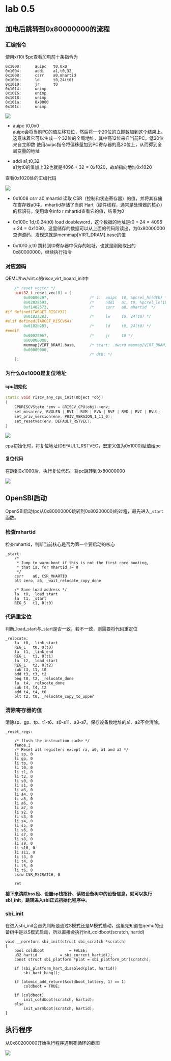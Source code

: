 # lab 0.5





## 加电后跳转到0x80000000的流程

### 汇编指令

使用x/10i $pc查看加电前十条指令为

```
0x1000:      auipc   t0,0x0
0x1004:      addi    a1,t0,32
0x1008:      csrr    a0,mhartid
0x100c:      ld      t0,24(t0)
0x1010:      jr      t0
0x1014:      unimp
0x1016:      unimp
0x1018:      unimp
0x101a:      0x8000
0x101c:      unimp
```

![](1.png)

- auipc t0,0x0	
auipc会将当前PC的值左移12位，然后将一个20位的立即数加到这个结果上。这意味着它可以生成一个32位的全局地址，其中高12位来自当前PC，低20位来自立即数
使用auipc指令将偏移量加到PC寄存器的高20位上，从而得到全局变量的地址

- addi a1,t0,32  
a1为t0的值加上32也就是$4096+32=0x1020$，故a1指向地址0x1020  

查看0x1020处的汇编代码

![](3.png)

- 0x1008 csrr a0,mhartid
读取 CSR（控制和状态寄存器）的值，并将其存储在寄存器a0中。mhartid存储了当前 Hart（硬件线程，通常是处理器的核心）的标识符。使用命令info r mhartid查看它的值，结果为0

- 0x100c 1d,t0,24(t0)
load doubleword，这个数据的地址是$t0 + 24 = 4096 + 24 = 0x1080$，这里储存的数据可以从上面的代码段读出，为0x80000000  
查询源码，发现这就是memmap[VIRT_DRAM].base的值

- 0x1010 jr,t0
跳转到t0寄存器中保存的地址，也就是刚刚取出的0x80000000，继续执行指令

### 对应源码

QEMU/hw/virt.c的riscv_virt_board_init中

```c
    /* reset vector */
    uint32_t reset_vec[8] = {
        0x00000297,                  /* 1:  auipc  t0, %pcrel_hi(dtb) */
        0x02028593,                  /*     addi   a1, t0, %pcrel_lo(1b) */
        0xf1402573,                  /*     csrr   a0, mhartid  */
#if defined(TARGET_RISCV32)
        0x0182a283,                  /*     lw     t0, 24(t0) */
#elif defined(TARGET_RISCV64)
        0x0182b283,                  /*     ld     t0, 24(t0) */
#endif
        0x00028067,                  /*     jr     t0 */
        0x00000000,
        memmap[VIRT_DRAM].base,      /* start: .dword memmap[VIRT_DRAM].base */
        0x00000000,
                                     /* dtb: */
    };
```

### 为什么0x1000是复位地址

#### cpu初始化

```c++
static void riscv_any_cpu_init(Object *obj)
{
    CPURISCVState *env = &RISCV_CPU(obj)->env;
    set_misa(env, RVXLEN | RVI | RVM | RVA | RVF | RVD | RVC | RVU);
    set_priv_version(env, PRIV_VERSION_1_11_0);
    set_resetvec(env, DEFAULT_RSTVEC);
}
```

![](4.png)

cpu初始化时，将复位地址(DEFAULT_RSTVEC，宏定义值为0x1000)赋值给pc


#### 复位代码

在跳到0x1000后，执行复位代码，将pc跳转到0x80000000

![](5.png)

## OpenSBI启动

OpenSBI启动(pc从0x80000000跳转到0x80200000)的过程，最先进入`_start`函数。

### 检查mhartid

检查mhartid，判断当前核心是否为第一个要启动的核心

```
_start:
	/*
	 * Jump to warm-boot if this is not the first core booting,
	 * that is, for mhartid != 0
	 */
	csrr	a6, CSR_MHARTID
	blt	zero, a6, _wait_relocate_copy_done

	/* Save load address */
	la	t0, _load_start
	la	t1, _start
	REG_S	t1, 0(t0)
```

### 代码重定位

判断_load_start与_start是否一致，若不一致，则需要将代码重定位
```
_relocate:
	la	t0, _link_start
	REG_L	t0, 0(t0)
	la	t1, _link_end
	REG_L	t1, 0(t1)
	la	t2, _load_start
	REG_L	t2, 0(t2)
	sub	t3, t1, t0
	add	t3, t3, t2
	beq	t0, t2, _relocate_done
	la	t4, _relocate_done
	sub	t4, t4, t2
	add	t4, t4, t0
	blt	t2, t0, _relocate_copy_to_upper
```

### 清除寄存器的值
清除sp、gp、tp、t1-t6、s0-s11、a3-a7。保存设备数地址的a1、a2不会清除。
```
_reset_regs:

	/* flush the instruction cache */
	fence.i
	/* Reset all registers except ra, a0, a1 and a2 */
	li sp, 0
	li gp, 0
	li tp, 0
	li t0, 0
	li t1, 0
	li t2, 0
	li s0, 0
	li s1, 0
	li a3, 0
	li a4, 0
	li a5, 0
	li a6, 0
	li a7, 0
	li s2, 0
	li s3, 0
	li s4, 0
	li s5, 0
	li s6, 0
	li s7, 0
	li s8, 0
	li s9, 0
	li s10, 0
	li s11, 0
	li t3, 0
	li t4, 0
	li t5, 0
	li t6, 0
	csrw CSR_MSCRATCH, 0

	ret
```


**接下来清除bss段、设置sp栈指针、读取设备树中的设备信息，就可以执行sbi_init，跳转进入sbi正式初始化程序中。**

### sbi_init

在进入sbi_init会首先判断是通过S模式还是M模式启动，这里先知道在qemu的设备树中是以S模式启动，所以直接会执行init_coldboot(scratch, hartid)

```
void __noreturn sbi_init(struct sbi_scratch *scratch)
{
	bool coldboot			= FALSE;
	u32 hartid			= sbi_current_hartid();
	const struct sbi_platform *plat = sbi_platform_ptr(scratch);

	if (sbi_platform_hart_disabled(plat, hartid))
		sbi_hart_hang();

	if (atomic_add_return(&coldboot_lottery, 1) == 1)
		coldboot = TRUE;

	if (coldboot)
		init_coldboot(scratch, hartid);
	else
		init_warmboot(scratch, hartid);
}
```

## 执行程序

从0x80200000开始执行程序遇到死循环的截图

![](2.png)
